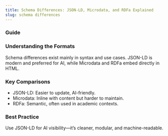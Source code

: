 ```yaml
---
title: Schema Differences: JSON-LD, Microdata, and RDFa Explained
slug: schema differences
---
```


### Guide
### Understanding the Formats
Schema differences exist mainly in syntax and use cases. JSON-LD is modern and preferred for AI, while Microdata and RDFa embed directly in HTML.

### Key Comparisons
- JSON-LD: Easier to update, AI-friendly.
- Microdata: Inline with content but harder to maintain.
- RDFa: Semantic, often used in academic contexts.

### Best Practice
Use JSON-LD for AI visibility—it’s cleaner, modular, and machine-readable.
